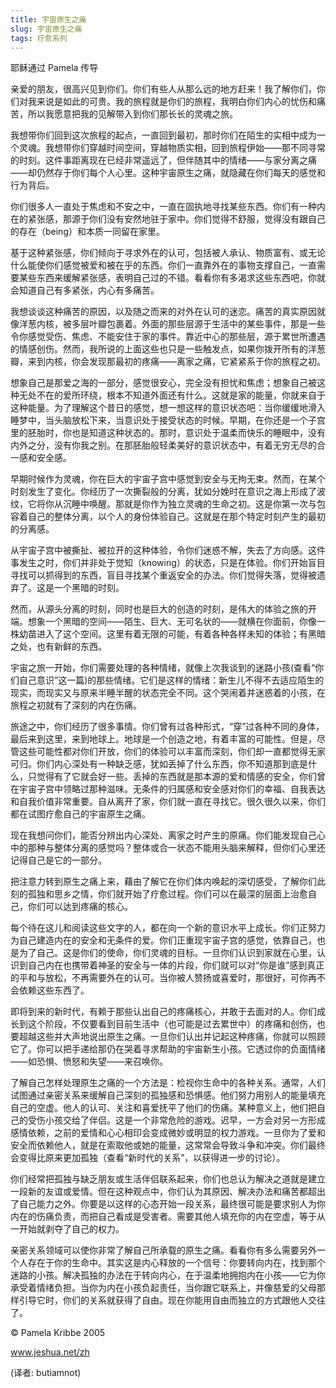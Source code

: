 ```yaml
--- 
title: 宇宙原生之痛 
slug: 宇宙原生之痛 
tags: 疗愈系列
--- 
```

耶稣通过 Pamela 传导

亲爱的朋友，很高兴见到你们。你们有些人从那么远的地方赶来！我了解你们，你们对我来说是如此的可贵。我的旅程就是你们的旅程，我明白你们内心的忧伤和痛苦，所以我愿意把我的见解带入到你们那长长的灵魂之旅。

我想带你们回到这次旅程的起点，一直回到最初，那时你们在陌生的实相中成为一个灵魂。我想带你们穿越时间空间，穿越物质实相，回到旅程伊始——那不同寻常的时刻。这件事距离现在已经非常遥远了，但伴随其中的情绪——与家分离之痛——却仍然存于你们每个人心里。这种宇宙原生之痛，就隐藏在你们每天的感觉和行为背后。

你们很多人一直处于焦虑和不安之中，一直在固执地寻找某些东西。你们有一种内在的紧张感，那源于你们没有安然地驻于家中。你们觉得不舒服，觉得没有跟自己的存在（being）和本质一同留在家里。

基于这种紧张感，你们倾向于寻求外在的认可，包括被人承认、物质富有、或无论什么能使你们感觉被爱和被在乎的东西。你们一直靠外在的事物支撑自己，一直需要某些东西来缓解紧张感，表明自己过的不错。看看你有多渴求这些东西吧，你就会知道自己有多紧张，内心有多痛苦。

我想谈谈这种痛苦的原因，以及随之而来的对外在认可的迷恋。痛苦的真实原因就像洋葱内核，被多层叶瓣包裹着。外面的那些层源于生活中的某些事件，那是一些令你感觉受伤、焦虑、不能安住于家的事件。靠近中心的那些层，源于累世所遭遇的情感创伤。然而，我所说的上面这些也只是一些触发点，如果你拨开所有的洋葱瓣，来到内核，你会发现那最初的疼痛——离家之痛，它紧紧系于你的旅程之初。

想象自己是那爱之海的一部分，感觉很安心，完全没有担忧和焦虑；想象自己被这种无处不在的爱所环绕，根本不知道外面还有什么。这就是家的能量，你就来自于这种能量。为了理解这个昔日的感觉，想一想这样的意识状态吧：当你缓缓地滑入睡梦中，当头脑放松下来，当意识处于接受状态的时候。早期，在你还是一个子宫里的胚胎时，你也是知道这种状态的。那时，意识处于温柔而快乐的睡眠中，没有内外之分，没有你我之别。在那胚胎般轻柔美好的意识状态中，有着无穷无尽的合一感和安全感。

早期时候作为灵魂，你在巨大的宇宙子宫中感觉到安全与无拘无束。然而，在某个时刻发生了变化。你经历了一次撕裂般的分离，犹如分娩时在意识之海上形成了波纹，它将你从沉睡中唤醒。那就是你作为独立灵魂的生命之初。这是你第一次与包容着自己的整体分离，以个人的身份体验自己。这就是在那个特定时刻产生的最初的分离感。

从宇宙子宫中被撕扯、被拉开的这种体验，令你们迷惑不解，失去了方向感。这件事发生之时，你们并非处于觉知（knowing）的状态，只是在体验。你们开始盲目寻找可以抓得到的东西，盲目寻找某个重返安全的办法。你们觉得失落，觉得被遗弃了。这是一个黑暗的时刻。

然而，从源头分离的时刻，同时也是巨大的创造的时刻，是伟大的体验之旅的开端。想象一个黑暗的空间——陌生、巨大、无可名状的——就横在你面前，你像一株幼苗进入了这个空间。这里有着无限的可能，有着各种各样未知的体验；有黑暗之处，也有新鲜的东西。

宇宙之旅一开始，你们需要处理的各种情绪，就像上次我谈到的迷路小孩(查看“你们自己意识”这一篇)的那些情绪。它们是这样的情绪：新生儿不得不去适应陌生的现实，而现实又与原来半睡半醒的状态完全不同。这个哭闹着并迷惑着的小孩，在旅程之初就有了深刻的内在伤痛。

旅途之中，你们经历了很多事情。你们曾有过各种形式，“穿”过各种不同的身体，最后来到这里，来到地球上。地球是一个创造之地，有着丰富的可能性。但是，尽管这些可能性都对你们开放，你们的体验可以丰富而深刻，你们却一直都觉得无家可归。你们内心深处有一种缺乏感，犹如丢掉了什么东西，你不知道那到底是什么，只觉得有了它就会好一些。丢掉的东西就是那本源的爱和情感的安全，你们曾在宇宙子宫中领略过那种滋味。无条件的归属感和安全感对你们的幸福、自我表达和自我价值非常重要。自从离开了家，你们就一直在寻找它。很久很久以来，你们都在试图疗愈自己的宇宙原生之痛。

现在我想问你们，能否分辨出内心深处、离家之时产生的原痛。你们能发现自己心中的那种与整体分离的感觉吗？整体或合一状态不能用头脑来解释，但你们心里还记得自己是它的一部分。

把注意力转到原生之痛上来，藉由了解它在你们体内唤起的深切感受，了解你们此刻的孤独和思乡之情，你们就开始了疗愈过程。你们可以在最深的层面上治愈自己，你们可以达到疼痛的核心。

每个待在这儿和阅读这些文字的人，都在向一个新的意识水平上成长。你们正努力为自己建造内在的安全和无条件的爱。你们正重现宇宙子宫的感觉，依靠自己，也是为了自己。这是你们的使命，你们灵魂的目标。一旦你们认识到家就在心里，认识到自己内在也携带着神圣的安全与一体的片段，你们就可以对“你是谁”感到真正的平和与放松，不再需要外在的认可。当你被人赞扬或喜爱时，那很好，可你再不会依赖这些东西了。

即将到来的新时代，有赖于那些认出自己的疼痛核心，并敢于去面对的人。你们成长到这个阶段，不仅要看到目前生活中（也可能是过去累世中）的疼痛和创伤，也要超越这些并大声地说出原生之痛。一旦你们认出并记起这种疼痛，你就可以照顾它了。你可以把手递给那仍在哭着寻求帮助的宇宙新生小孩。它透过你的负面情绪——如恐惧、愤怒和失望——来召唤你。

了解自己怎样处理原生之痛的一个方法是：检视你生命中的各种关系。通常，人们试图通过亲密关系来缓解自己深刻的孤独感和恐惧感。他们努力用别人的能量填充自己的空虚。他人的认可、关注和喜爱抚平了他们的伤痛。某种意义上，他们把自己的受伤小孩交给了伴侣。这是一个非常危险的游戏。迟早，一方会对另一方形成感情依赖，之前的爱情和心心相印会变成微妙或明显的权力游戏。一旦你为了爱和安全而依赖他人，就是在索取他或她的能量，这常常会导致斗争和冲突。你们最终会变得比原来更加孤独（查看“新时代的关系”，以获得进一步的讨论）。

你们经常把孤独与缺乏朋友或生活伴侣联系起来，你们也总认为解决之道就是建立一段新的友谊或爱情。但在这种观点中，你们认为其原因、解决办法和痛苦都超出了自己能力之外。你要是以这样的心态开始一段关系，最终很可能是要求别人为你内在的伤痛负责，而把自己看成是受害者。需要其他人填充你的内在空虚，等于从一开始就剥夺了自己的权力。

亲密关系领域可以使你非常了解自己所承载的原生之痛。看看你有多么需要另外一个人存在于你的生命中。其实这是内心释放的一个信号：你要转向内在，找到那个迷路的小孩。解决孤独的办法在于转向内心，在于温柔地拥抱内在小孩——它为你承受着情绪负担。当你为内在小孩负起责任，当你跟它联系上，并像慈爱的父母那样引导它时，你们的关系就获得了自由。现在你能用自由而独立的方式跟他人交往了。

© Pamela Kribbe 2005

www.jeshua.net/zh

(译者: butiamnot)